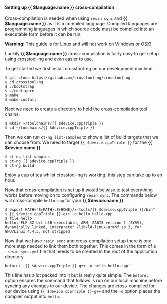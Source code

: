 #### Setting up {{ $language.name }} cross-compilation

Cross-compilation is needed when using `resin sync` and **{{ $language.name }}** as it is a compiled language. Compiled languages are programming languages in which source code must be compiled into an executable form before it can be run.

__Warning:__ This guide is for Linux and will not work on Windows or OSX!

Luckily **{{ $language.name }}** cross-compilation is fairly easy to get setup using [crosstool-ng][crosstool-ng] and even easier to use.

To get started we first install crosstool-ng on our development machine.
```
$ git clone https://github.com/crosstool-ng/crosstool-ng
$ cd crosstool-ng
$ ./bootstrap
$ ./configure
$ make
$ make install
```
Next we need to create a directory to hold the cross-compilation tool chains.
```
$ mkdir ~/toolchains/{{ $device.cppTriple }}
$ cd ~/toochains/{{ $device.cppTriple }}
```
Then we can run `ct-ng list-samples` to show a list of build targets that we can choose from. We need to target `{{ $device.cppTriple }}` for the **{{ $device.name }}**.
```
$ ct-ng list-samples
$ ct-ng {{ $device.cppTriple }}
$ ct-ng build
```
Enjoy a cup of tea whilst crosstool-ng is working, this step can take up to an hour.

Now that cross-compilation is set up it would be wise to test everything works before moving on to configuring `resin sync`. The commands below will cross-compile `hello.cpp` for your **{{ $device.name }}**.
```
$ export PATH="${PATH}:${HOME}/x-tools/{{ $device.cppTriple }}/bin"
$ {{ $device.cppTriple }}-g++ -o hello hello.cpp
$ file hello
hello: ELF 32-bit LSB executable, ARM, EABI5 version 1 (SYSV), dynamically linked, interpreter /lib/ld-linux-armhf.so.3, for GNU/Linux 4.4.3, not stripped
```

Now that we have `resin sync` and cross-compilation setup there is one more step needed to link them both together. This comes in the form of a `.resin-sync.yml` file that needs to be created in the root of the application directory.
```
before: '{{ $device.cppTriple }}-g++ -o hello hello.cpp'
```
This line has a lot packed into it but is really quite simple. The `before:` option ensures the command that follows is run on our local machine before syncing any changes to our device. The changes are cross-compiled for our device using `{{ $device.cppTriple }}-g++` and the `-o` option  places the compiler output into `hello`.

[crosstool-ng]:http://crosstool-ng.org/
